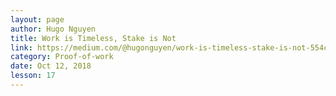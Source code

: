 ```yaml
---
layout: page
author: Hugo Nguyen
title: Work is Timeless, Stake is Not
link: https://medium.com/@hugonguyen/work-is-timeless-stake-is-not-554c4450ce18
category: Proof-of-work
date: Oct 12, 2018
lesson: 17
---
```

